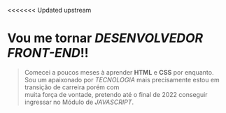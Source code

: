 <<<<<<< Updated upstream
# Vou me tornar *DESENVOLVEDOR FRONT-END*!!
> Comecei a poucos meses à aprender **HTML** e **CSS** por enquanto. <br/>
> Sou um apaixonado por *TECNOLOGIA* mais precisamente estou em transição de carreira porém com </br>
> muita força de vontade, pretendo até o final de 2022 conseguir ingressar no Módulo de *JAVASCRIPT*.


